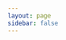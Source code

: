 ```yaml
---
layout: page
sidebar: false
---
```


<script setup>
import { zhSidebar } from './sidebar';
</script>

<Home :sidebar="zhSidebar" title="Centro de Documentação do RustFS" />
